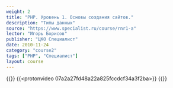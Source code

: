 ```yaml
---
weight: 2
title: "PHP. Уровень 1. Основы создания сайтов."
description: "Типы данных"
source: "https://www.specialist.ru/course/rnr1-a"
lector: "Игорь Борисов"
publisher: "ЦКО Специалист"
date: 2010-11-24
category: "course2"
tags: ["PHP", "Специалист"]
layout: course
---
```

{{<players>}}
    {{<protonvideo 07a2a27fd48a22a825fccdcf34a3f2ba>}}
{{</players>}}